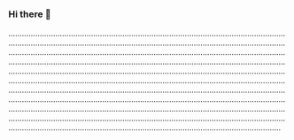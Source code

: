 ### Hi there 👋

..................................................................................................................................................................................................................................................................................................................................................................................................................................................................................................................................................................................................................................................................................................................................................................................................................................................................................................................................................................................................................................................................................................................................................................................................................................................................................................................................................................................................................